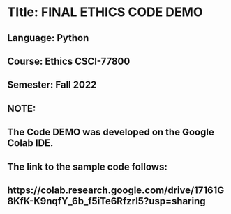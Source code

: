 <h1>TItle: FINAL ETHICS CODE DEMO</h1>
<h2>Language: Python</h2>
<h2>Course: Ethics CSCI-77800</h2>
<h2>Semester: Fall 2022</h2>

<h2>NOTE:</h2>
<h2>The Code DEMO was developed on the Google Colab IDE.</h2>

<h2>The link to the sample code follows:</h2>
<h2>https://colab.research.google.com/drive/17161G8KfK-K9nqfY_6b_f5iTe6Rfzrl5?usp=sharing</h2>
